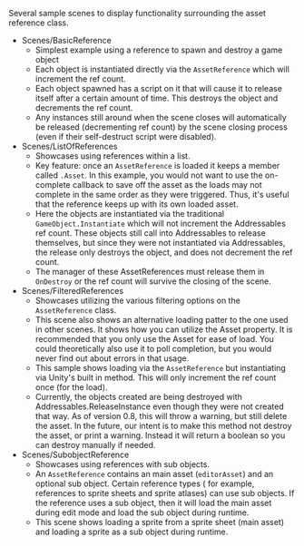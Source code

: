 Several sample scenes to display functionality surrounding the asset reference class.

- Scenes/BasicReference
    - Simplest example using a reference to spawn and destroy a game object
    - Each object is instantiated directly via the `AssetReference` which will increment the ref count.
    - Each object spawned has a script on it that will cause it to release itself after a certain amount of time. This
      destroys the object and decrements the ref count.
    - Any instances still around when the scene closes will automatically be released (decrementing ref count) by the
      scene closing process (even if their self-destruct script were disabled).
- Scenes/ListOfReferences
    - Showcases using references within a list.
    - Key feature: once an `AssetReference` is loaded it keeps a member called `.Asset`. In this example, you would not
      want to use the on-complete callback to save off the asset as the loads may not complete in the same order as they
      were triggered. Thus, it's useful that the reference keeps up with its own loaded asset.
    - Here the objects are instantiated via the traditional `GameObject.Instantiate` which will not increment the
      Addressables ref count. These objects still call into Addressables to release themselves, but since they were not
      instantiated via Addressables, the release only destroys the object, and does not decrement the ref count.
    - The manager of these AssetReferences must release them in `OnDestroy` or the ref count will survive the closing of
      the scene.
- Scenes/FilteredReferences
    - Showcases utilizing the various filtering options on the `AssetReference` class.
    - This scene also shows an alternative loading patter to the one used in other scenes. It shows how you can utilize
      the Asset property. It is recommended that you only use the Asset for ease of load. You could theoretically also
      use it to poll completion, but you would never find out about errors in that usage.
    - This sample shows loading via the `AssetReference` but instantiating via Unity's built in method. This will only
      increment the ref count once (for the load).
    - Currently, the objects created are being destroyed with Addressables.ReleaseInstance even though they were not
      created that way. As of version 0.8, this will throw a warning, but still delete the asset. In the future, our
      intent is to make this method not destroy the asset, or print a warning. Instead it will return a boolean so you
      can destroy manually if needed.
- Scenes/SubobjectReference
    - Showcases using references with sub objects.
    - An `AssetReference` contains an main asset (`editorAsset`) and an optional sub object. Certain reference types (
      for example, references to sprite sheets and sprite atlases) can use sub objects. If the reference uses a sub
      object, then it will load the main asset during edit mode and load the sub object during runtime.
    - This scene shows loading a sprite from a sprite sheet (main asset) and loading a sprite as a sub object during
      runtime.

